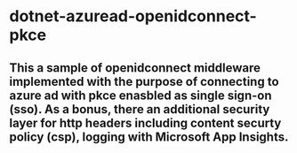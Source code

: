 # dotnet-azuread-openidconnect-pkce
## This a sample of openidconnect middleware implemented with the purpose of connecting to azure ad with pkce enasbled as single sign-on (sso). As a bonus, there an additional security layer for http headers including content securty policy (csp), logging with Microsoft App Insights.
